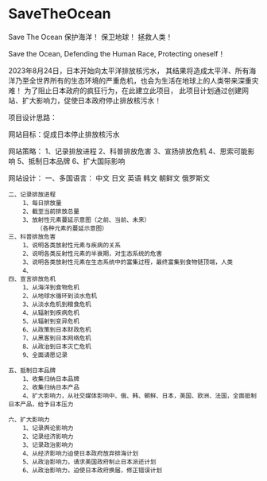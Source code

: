 # SaveTheOcean
Save The Ocean
保护海洋！
保卫地球！
拯救人类！

Save the Ocean, Defending the Human Race, Protecting oneself！

2023年8月24日，日本开始向太平洋排放核污水，
其结果将造成太平洋、所有海洋乃至全世界所有的生态环境的严重危机，也会为生活在地球上的人类带来深重灾难！
为了阻止日本政府的疯狂行为，在此建立此项目，
此项目计划通过创建网站、扩大影响力，促使日本政府停止排放核污水！

项目设计思路：

网站目标：促成日本停止排放核污水

网站策略：
    1、记录排放进程
    2、科普排放危害
    3、宣扬排放危机
    4、思索可能影响
    5、抵制日本品牌
    6、扩大国际影响

网站设计：
    一、多国语言：
        中文
        日文
        英语
        韩文
        朝鲜文
        俄罗斯文


    二、记录排放进程
        1、每日排放量
        2、截至当前排放总量
        3、放射性元素蔓延示意图（之前、当前、未来）
            （各种元素的蔓延示意图）
    三、科普排放危害
        1、说明各类放射性元素与疾病的关系
        2、说明各类反射性元素的半衰期，对生态系统的危害
        3、说明各类放射性元素在生态系统中的富集过程，最终富集到食物链顶端，人类
        4、
    四、宣言排放危机
        1、从海洋到食物危机
        2、从地球水循环到淡水危机
        3、从淡水危机到粮食危机
        4、从辐射到疾病危机
        5、从辐射到变异危机
        6、从政策到日本财政危机
        7、从黑客到日本网络危机
        8、从政治到日本灭亡危机
        9、全面请愿记录

    五、抵制日本品牌
        1、收集归纳日本品牌
        2、收集归纳日本产品
        4、扩大影响力，从社交媒体影响中、俄、韩、朝鲜、日本，美国、欧洲、法国，全面抵制日本产品，给予日本压力

    六、扩大影响力
        1、记录舆论影响力
        2、记录经济影响力
        3、记录政治影响力
        4、从经济影响力迫使日本政府放弃排海计划
        5、从政治影响力，请求美国政府制止日本派还计划
        6、从政治影响力，迫使日本政府换届，修正错误计划



